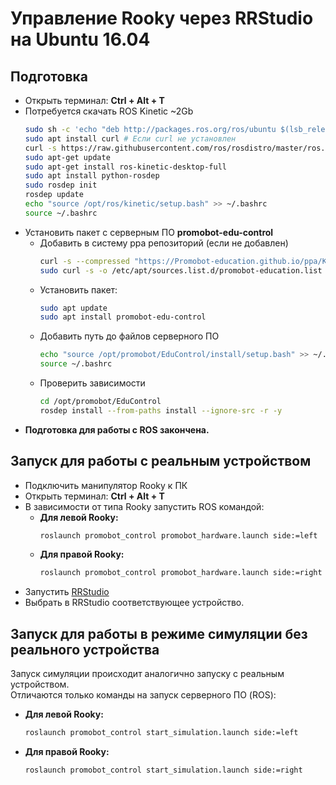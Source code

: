 # Управление Rooky через RRStudio на Ubuntu 16.04
## Подготовка
* Открыть терминал: **Ctrl + Alt + T**
* Потребуется скачать ROS Kinetic ~2Gb
  ```sh
  sudo sh -c 'echo "deb http://packages.ros.org/ros/ubuntu $(lsb_release -sc) main" > /etc/apt/sources.list.d/ros-latest.list'
  sudo apt install curl # Если curl не установлен
  curl -s https://raw.githubusercontent.com/ros/rosdistro/master/ros.asc | sudo apt-key add -
  sudo apt-get update
  sudo apt-get install ros-kinetic-desktop-full
  sudo apt install python-rosdep
  sudo rosdep init
  rosdep update
  echo "source /opt/ros/kinetic/setup.bash" >> ~/.bashrc
  source ~/.bashrc
  ```
* Установить пакет с серверным ПО **promobot-edu-control**
  * Добавить в систему ppa репозиторий (если не добавлен)
    ```sh
    curl -s --compressed "https://Promobot-education.github.io/ppa/KEY.gpg" | sudo apt-key add -
    sudo curl -s -o /etc/apt/sources.list.d/promobot-education.list "https://Promobot-education.github.io/ppa/promobot-education.list"
    ```
  * Установить пакет:
    ```sh
    sudo apt update
    sudo apt install promobot-edu-control
    ```
  * Добавить путь до файлов серверного ПО
    ```sh
    echo "source /opt/promobot/EduControl/install/setup.bash" >> ~/.bashrc
    source ~/.bashrc
    ```
  * Проверить зависимости
    ```sh
    cd /opt/promobot/EduControl
    rosdep install --from-paths install --ignore-src -r -y
    ```
* **Подготовка для работы с ROS закончена.**

## Запуск для работы с реальным устройством
- Подключить манипулятор Rooky к ПК
- Открыть терминал: **Ctrl + Alt + T**
- В зависимости от типа Rooky запустить ROS командой:
  * **Для левой Rooky:**
    ```sh
    roslaunch promobot_control promobot_hardware.launch side:=left
    ```
  * **Для правой Rooky:**
    ```sh
    roslaunch promobot_control promobot_hardware.launch side:=right
    ```
- Запустить [RRStudio](/RRStudio/setup_ubuntu)
- Выбрать в RRStudio соответствующее устройство.

## Запуск для работы в режиме симуляции без реального устройства
Запуск симуляции происходит аналогично запуску с реальным устройством.  
Отличаются только команды на запуск серверного ПО (ROS):  
* **Для левой Rooky:**
  ```sh
  roslaunch promobot_control start_simulation.launch side:=left
  ```
* **Для правой Rooky:**
  ```sh
  roslaunch promobot_control start_simulation.launch side:=right
  ```